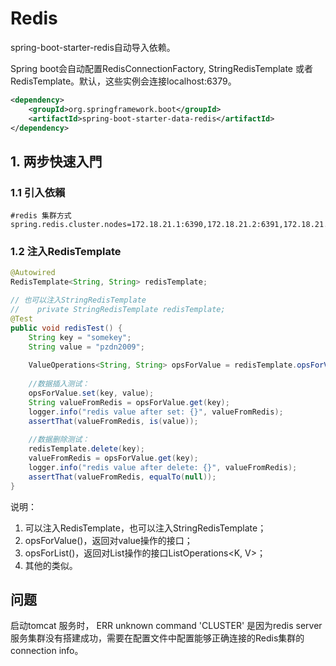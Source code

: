 # Redis

spring-boot-starter-redis自动导入依赖。

Spring boot会自动配置RedisConnectionFactory, StringRedisTemplate 或者RedisTemplate。默认，这些实例会连接localhost:6379。 

```xml
<dependency>  
    <groupId>org.springframework.boot</groupId>  
    <artifactId>spring-boot-starter-data-redis</artifactId>  
</dependency>    
```

## 1. 两步快速入門

### 1.1 引入依賴

```properties
#redis 集群方式
spring.redis.cluster.nodes=172.18.21.1:6390,172.18.21.2:6391,172.18.21.3:6392
```

### 1.2 注入RedisTemplate

```java
@Autowired  
RedisTemplate<String, String> redisTemplate;  

// 也可以注入StringRedisTemplate
//    private StringRedisTemplate redisTemplate;
@Test
public void redisTest() {  
    String key = "somekey";  
    String value = "pzdn2009";  
      
    ValueOperations<String, String> opsForValue = redisTemplate.opsForValue();  
      
    //数据插入测试：  
    opsForValue.set(key, value);  
    String valueFromRedis = opsForValue.get(key);  
    logger.info("redis value after set: {}", valueFromRedis);  
    assertThat(valueFromRedis, is(value));  
      
    //数据删除测试：  
    redisTemplate.delete(key);  
    valueFromRedis = opsForValue.get(key);  
    logger.info("redis value after delete: {}", valueFromRedis);  
    assertThat(valueFromRedis, equalTo(null));  
}  
```
说明：
1. 可以注入RedisTemplate<?, ?>，也可以注入StringRedisTemplate；
2. opsForValue()，返回对value操作的接口；
3. opsForList()，返回对List操作的接口ListOperations<K, V>；
4. 其他的类似。

## 问题

启动tomcat 服务时，
ERR unknown command 'CLUSTER'
是因为redis server 服务集群没有搭建成功，需要在配置文件中配置能够正确连接的Redis集群的connection info。